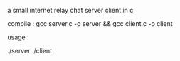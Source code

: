 a small  internet relay chat server client in c  

compile :
gcc server.c -o server && gcc client.c -o client 

usage : 

./server <port number>
./client <localhost ip > <port number>
